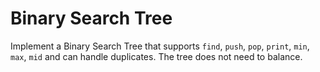 # Binary Search Tree
Implement a Binary Search Tree that supports `find`, `push`, `pop`, `print`, `min`, `max`, `mid` and can handle duplicates. The tree does not need to balance.
